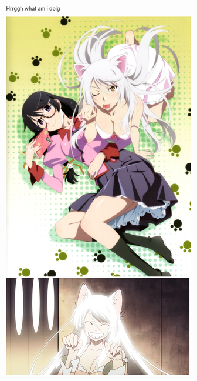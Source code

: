 Hrrggh what am i doig
  
      
![](https://github.com/bmai1/bmai1/blob/main/catss.jpeg)     
![](https://github.com/bmai1/bmai1/blob/main/hanekawa.gif)
